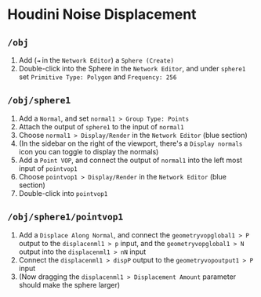 # Houdini Noise Displacement

## `/obj`

1. Add (`⇥` in the `Network Editor`) a `Sphere (Create)`
1. Double-click into the Sphere in the `Network Editor`, and under `sphere1` set `Primitive Type: Polygon` and `Frequency: 256`

## `/obj/sphere1`

1. Add a `Normal`, and set `normal1 > Group Type: Points`
2. Attach the output of `sphere1` to the input of `normal1`
3. Choose `normal1 > Display/Render` in the `Network Editor` (blue section)
4. (In the sidebar on the right of the viewport, there's a `Display normals` icon you can toggle to display the normals)
5. Add a `Point VOP`, and connect the output of `normal1` into the left most input of `pointvop1`
6. Choose `pointvop1 > Display/Render` in the `Network Editor` (blue section)
7. Double-click into `pointvop1`

## `/obj/sphere1/pointvop1`

1. Add a `Displace Along Normal`, and connect the `geometryvopglobal1 > P` output to the `displacenml1 > p` input, and the `geometryvopglobal1 > N` output into the `displacenml1 > nN` input
2. Connect the `displacenml1 > dispP` output to the `geometryvopoutput1 > P` input
3. (Now dragging the `displacenml1 > Displacement Amount` parameter should make the sphere larger)
